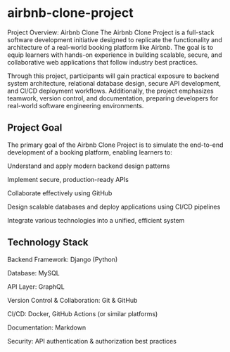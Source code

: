 # airbnb-clone-project
Project Overview: Airbnb Clone
The Airbnb Clone Project is a full-stack software development initiative designed to replicate the functionality and architecture of a real-world booking platform like Airbnb. The goal is to equip learners with hands-on experience in building scalable, secure, and collaborative web applications that follow industry best practices.

Through this project, participants will gain practical exposure to backend system architecture, relational database design, secure API development, and CI/CD deployment workflows. Additionally, the project emphasizes teamwork, version control, and documentation, preparing developers for real-world software engineering environments.

## Project Goal
The primary goal of the Airbnb Clone Project is to simulate the end-to-end development of a booking platform, enabling learners to:

Understand and apply modern backend design patterns

Implement secure, production-ready APIs

Collaborate effectively using GitHub

Design scalable databases and deploy applications using CI/CD pipelines

Integrate various technologies into a unified, efficient system

## Technology Stack
Backend Framework: Django (Python)

Database: MySQL

API Layer: GraphQL

Version Control & Collaboration: Git & GitHub

CI/CD: Docker, GitHub Actions (or similar platforms)

Documentation: Markdown

Security: API authentication & authorization best practices

